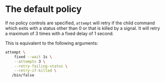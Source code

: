 # The default policy

If no policy controls are specified, `attempt` will retry if the child command which exits with a
status other than 0 or that is killed by a signal. It will retry a maximum of 3 times with a fixed
delay of 1 second.

This is equivalent to the following arguments:

```bash
attempt \
    fixed --wait 1s \
    --attempts 3 \
    --retry-failing-status \
    --retry-if-killed \
   /bin/false
```
